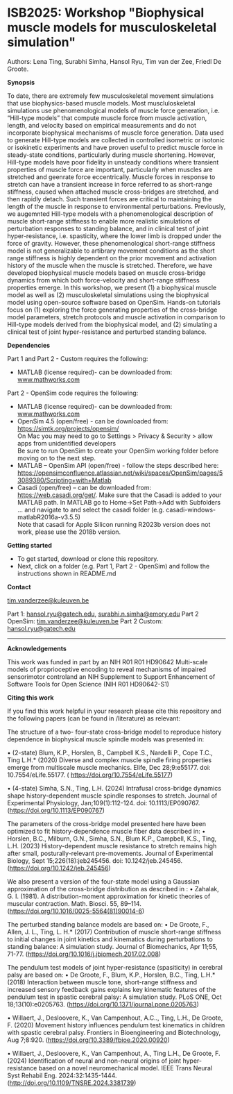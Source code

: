 # ISB2025: Workshop "Biophysical muscle models for musculoskeletal simulation"
Authors: Lena Ting, Surabhi Simha, Hansol Ryu, Tim van der Zee, Friedl De Groote.

**Synopsis**

To date, there are extremely few musculoskeletal movement simulations that use biophysics-based muscle models. Most muscluloskeletal simulations use phenomenological models of muscle force generation, i.e. “Hill-type models” that compute muscle force from  muscle activation, length, and velocity based on empirical measurements and do not incorporate biophysical mechanisms of muscle force generation. Data used to generate Hill-type models are collected in controlled isometric or isotonic or isokinetic experiments and have proven useful to predict muscle force in steady-state conditions, particularly during muscle shortening. However, Hill-type models have poor fidelity in unsteady conditions where transient properties of muscle force are important, particularly when muscles are stretched and geenrate force eccentrically. Muscle forces in response to stretch can have a transient increase in force referred to as short-range stiffness, caused when attached muscle cross-bridges are stretched, and then rapidly detach. Such transient forces are critical to maintaining the length of the muscle in response to environmental perturbations. Previously, we augemnted Hill-type models with a phenomenological description of muscle short-range stiffness to enable more realistic simulations of perturbation responses to standing balance, and in clinical test of joint hyper-resistance, i.e. spasticity, where the lower limb is dropped under the force of gravity. However, these phenomenological short-range stiffness model is not generalizable to artibrary movement conditions as the short range stiffness is highly dependent on the prior movement and activation history of the muscle when the muscle is stretched. Therefore, we have developed biophysical muscle models based on muscle cross-bridge dynamics from which both force-velocity and short-range stiffness properties emerge. In this workshop, we present (1) a biophysical muscle model as well as (2) musculoskeletal simulations using the biophysical model using open-source software based on OpenSim. Hands-on tutorials focus on (1) exploring the force generating properties of the cross-bridge model parameters, stretch protocols and muscle activation in comparison to Hill-type models derived from the biophysical model, and (2) simulating a clinical test of joint hyper-resistance and perturbed standing balance.


**Dependencies**

Part 1 and Part 2 - Custom requires the following:
- MATLAB (license required)- can be downloaded from: www.mathworks.com

Part 2 - OpenSim code requires the following:
- MATLAB (license required)- can be downloaded from: www.mathworks.com
- OpenSim 4.5 (open/free) - can be downloaded from: https://simtk.org/projects/opensim/ </br>
  On Mac you may need to go to Settings > Privacy & Security > allow apps from unidentified developers </br>
  Be sure to run OpenSim to create your OpenSim working folder before moving on to the next step.
- MATLAB – OpenSim API (open/free) - follow the steps described here: https://opensimconfluence.atlassian.net/wiki/spaces/OpenSim/pages/53089380/Scripting+with+Matlab
- Casadi (open/free) – can be downloaded from: https://web.casadi.org/get/. Make sure that the Casadi is added to your MATLAB path. In MATLAB go to Home->Set Path->Add with Subfolders ... and navigate to and select the casadi folder (e.g. casadi-windows-matlabR2016a-v3.5.5) </br>
Note that casadi for Apple Silicon running R2023b version does not work, please use the 2018b version.

**Getting started**

- To get started, download or clone this repository.
- Next, click on a folder (e.g. Part 1, Part 2 - OpenSim) and follow the instructions shown in README.md

**Contact**

tim.vanderzee@kuleuven.be

Part 1: hansol.ryu@gatech.edu, surabhi.n.simha@emory.edu
Part 2 OpenSim: tim.vanderzee@kuleuven.be
Part 2 Custom: hansol.ryu@gatech.edu

_______________________________________
**Acknowledgements**

This work was funded in part by an NIH R01 R01 HD90642 Multi-scale models of proprioceptive encoding to reveal mechanisms of impaired sensorimotor controland an NIH Supplement to Support Enhancement of Software Tools for Open Science (NIH R01 HD90642-S1)

**Citing this work**

If you find this work helpful in your research please cite this repository and the following papers (can be found in /literature) as relevant: 

The structure of a two- four-state cross-bridge model to reproduce history dependence in biophysical muscle spindle models was presented in:

• (2-state) Blum, K.P., Horslen, B., Campbell K.S., Nardelli P., Cope T.C., Ting L.H.* (2020) Diverse and complex muscle spindle firing properties emerge from multiscale muscle mechanics.  Elife, Dec 28;9:e55177. doi: 10.7554/eLife.55177. ( https://doi.org/10.7554/eLife.55177)

• (4-state) Simha, S.N., Ting, L.H. (2024) Intrafusal cross-bridge dynamics shape history-dependent muscle spindle responses to stretch. Journal of Experimental Physiology, Jan;109(1):112-124. doi: 10.1113/EP090767. (https://doi.org/10.1113/EP090767)
 
The parameters of the cross-bridge model presented here have been optimized to fit history-dependence muscle fiber data described in:
• Horslen, B.C., Milburn, G.N., Simha, S.N., Blum K.P., Campbell, K.S., Ting, L.H. (2023) History-dependent muscle resistance to stretch remains high after small, posturally-relevant pre-movements. Journal of Experimental Biology, Sept 15;226(18):jeb245456. doi: 10.1242/jeb.245456. (https://doi.org/10.1242/jeb.245456)

We also present a version of the four-state model using a Gaussian approximation of the cross-bridge distribution as described in : 
• Zahalak, G. I.  (1981).   A   distribution-moment   approximation   for   kinetic   theories   of   muscular
contraction. Math. Biosci. 55, 89–114. (https://doi.org/10.1016/0025-5564(81)90014-6)

The perturbed standing balance models are based on:
• De Groote, F., Allen, J. L., Ting, L. H.* (2017) Contribution of muscle short-range stiffness to initial changes in joint kinetics and kinematics during perturbations to standing balance: A simulation study. Journal of Biomechanics, Apr 11;55, 71-77. (https://doi.org/10.1016/j.jbiomech.2017.02.008)

The pendulum test models of joint hyper-resistance (spasiticity) in cerebral palsy are based on:
• De Groote, F., Blum, K.P., Horslen, B.C., Ting, L.H.* (2018) Interaction between muscle tone, short-range stiffness and increased sensory feedback gains explains key kinematic features of the pendulum test in spastic cerebral palsy: A simulation study. PLoS ONE, Oct 18;13(10):e0205763. (https://doi.org/10.1371/journal.pone.0205763)

• Willaert, J., Desloovere, K., Van Campenhout, A.C.., Ting, L.H., De Groote, F. (2020) Movement history influences pendulum test kinematics in children with spastic cerebral palsy. Frontiers in Bioengineering and Biotechnology, Aug 7;8:920. (https://doi.org/10.3389/fbioe.2020.00920)

• Willaert, J., Desloovere, K., Van Campenhout, A., Ting L.H., De Groote, F. (2024) Identification of neural and non-neural origins of joint hyper-resistance based on a novel neuromechanical model. IEEE Trans Neural Syst Rehabil Eng. 2024:32:1435-1444. (http://doi.org/10.1109/TNSRE.2024.3381739)



